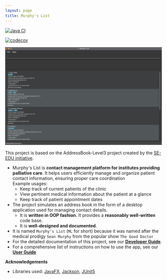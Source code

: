 ```yaml
---
layout: page
title: Murphy's List
---
```


[![Java CI](https://github.com/AY2425S1-CS2103T-W11-1a/tp/actions/workflows/gradle.yml/badge.svg)](https://github.com/AY2425S1-CS2103T-W11-1a/tp/actions/workflows/gradle.yml)

[![codecov](https://codecov.io/gh/AY2425S1-CS2103T-W11-1a/tp/graph/badge.svg?token=XF5SCDUEMW)](https://codecov.io/gh/AY2425S1-CS2103T-W11-1a/tp)

![Ui](./images/Ui.png)

This project is based on the AddressBook-Level3 project created by the [SE-EDU initiative](https://se-education.org).

* Murphy's List is **contact management platform for institutes providing palliative care**. It helps users efficiently manage and organize patient contact information, ensuring proper care coordination<br>
  Example usages:
    * Keep track of current patients of the clinic
    * View pertinent medical information about the patient at a glance
    * Keep track of patient appointment dates
* The project simulates an address book in the form of a desktop application used for managing contact details.
    * It is **written in OOP fashion**. It provides a **reasonably well-written** code base.
    * It is **well-designed and documented**.
* It is named `Murphy's List` (`ML` for short) because it was named after the medical prodigy `Sean Murphy` from the popular show `The Good Doctor`
* For the detailed documentation of this project, see our **[Developer Guide](./DeveloperGuide.md)**.
* For a comprehensive list of instructions on how to use the app, see our **[User Guide](./UserGuide.md)**


**Acknowledgements**

* Libraries used: [JavaFX](https://openjfx.io/), [Jackson](https://github.com/FasterXML/jackson), [JUnit5](https://github.com/junit-team/junit5)
